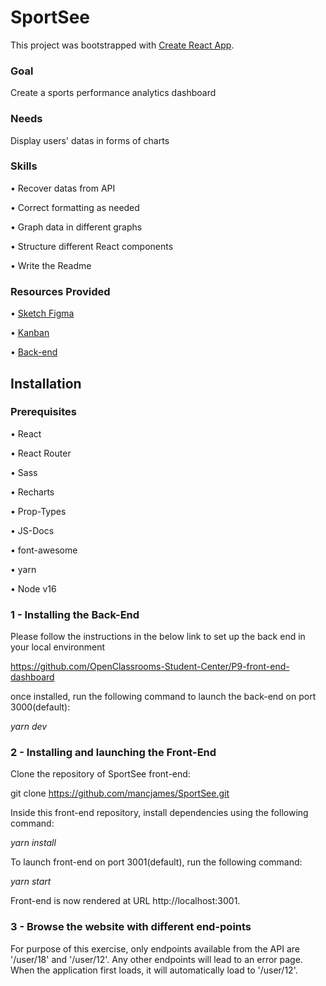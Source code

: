 # SportSee

This project was bootstrapped with [Create React App](https://github.com/facebook/create-react-app).

### Goal

Create a sports performance analytics dashboard

### Needs

Display users' datas in forms of charts

### Skills

• Recover datas from API

• Correct formatting as needed

• Graph data in different graphs

• Structure different React components

• Write the Readme

### Resources Provided

• [Sketch Figma](https://www.figma.com/file/EUeLaIjt4cf9bZb1hexM6y/UI-design-Sportify-EN?node-id=1%3A2)

• [Kanban](https://openclassrooms.com/en/paths/315/projects/828/assignment#:~:text=kanban%20with%20all%20user%20Stories)

• [Back-end](https://github.com/OpenClassrooms-Student-Center/P9-front-end-dashboard)

## Installation

### Prerequisites

• React

• React Router

• Sass

• Recharts

• Prop-Types

• JS-Docs

• font-awesome

• yarn

• Node v16

### 1 - Installing the Back-End

Please follow the instructions in the below link to set up the back end in your local environment

https://github.com/OpenClassrooms-Student-Center/P9-front-end-dashboard

once installed, run the following command to launch the back-end on port 3000(default):

_yarn dev_

### 2 - Installing and launching the Front-End

Clone the repository of SportSee front-end:

git clone https://github.com/mancjames/SportSee.git

Inside this front-end repository, install dependencies using the following command:

_yarn install_

To launch front-end on port 3001(default), run the following command:

_yarn start_

Front-end is now rendered at URL http://localhost:3001.

### 3 - Browse the website with different end-points

For purpose of this exercise, only endpoints available from the API are '/user/18' and '/user/12'. Any other endpoints will lead to an error page. When the application first loads, it will automatically load to '/user/12'.
